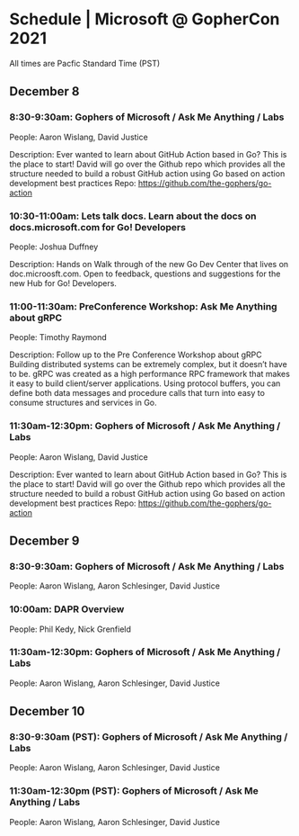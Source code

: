 # Schedule | Microsoft @ GopherCon 2021

All times are Pacfic Standard Time (PST)

## December 8

### 8:30-9:30am: Gophers of Microsoft / Ask Me Anything / Labs
People: Aaron Wislang, David Justice

Description: Ever wanted to learn about GitHub Action based in Go?  This is the place to start! David will go over the Github repo which provides all the structure needed to build a robust GitHub action using Go based on action development best practices Repo: https://github.com/the-gophers/go-action

### 10:30-11:00am: Lets talk docs.  Learn about the docs on docs.microsoft.com for Go! Developers
People: Joshua Duffney

Description:  Hands on Walk through of the new Go Dev Center that lives on doc.microosft.com.  Open to feedback, questions and suggestions for the new Hub for Go! Developers.  

### 11:00-11:30am: PreConference Workshop: Ask Me Anything about gRPC
People: Timothy Raymond

Description:  Follow up to the Pre Conference Workshop about gRPC
Building distributed systems can be extremely complex, but it doesn’t have to be. gRPC was created as a high performance RPC framework that makes it easy to build client/server applications. Using protocol buffers, you can define both data messages and procedure calls that turn into easy to consume structures and services in Go.

### 11:30am-12:30pm: Gophers of Microsoft / Ask Me Anything / Labs
People: Aaron Wislang, David Justice

Description: Ever wanted to learn about GitHub Action based in Go?  This is the place to start! David will go over the Github repo which provides all the structure needed to build a robust GitHub action using Go based on action development best practices Repo: https://github.com/the-gophers/go-action 

## December 9

### 8:30-9:30am: Gophers of Microsoft / Ask Me Anything / Labs
People: Aaron Wislang, Aaron Schlesinger, David Justice


### 10:00am: DAPR Overview 
People: Phil Kedy, Nick Grenfield

### 11:30am-12:30pm: Gophers of Microsoft / Ask Me Anything / Labs
People: Aaron Wislang, Aaron Schlesinger, David Justice

## December 10

### 8:30-9:30am (PST): Gophers of Microsoft / Ask Me Anything / Labs
People: Aaron Wislang, Aaron Schlesinger, David Justice

### 11:30am-12:30pm (PST): Gophers of Microsoft / Ask Me Anything / Labs
People: Aaron Wislang, Aaron Schlesinger, David Justice
